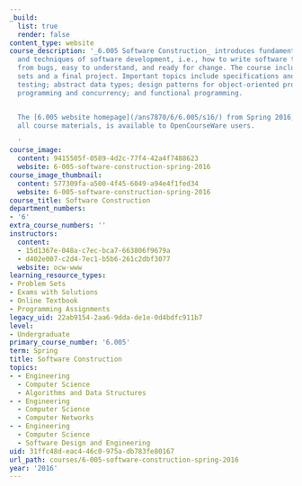 ```yaml
---
_build:
  list: true
  render: false
content_type: website
course_description: '_6.005 Software Construction_ introduces fundamental principles
  and techniques of software development, i.e., how to write software that is safe
  from bugs, easy to understand, and ready for change. The course includes problem
  sets and a final project. Important topics include specifications and invariants;
  testing; abstract data types; design patterns for object-oriented programming; concurrent
  programming and concurrency; and functional programming.


  The [6.005 website homepage](/ans7870/6/6.005/s16/) from Spring 2016, along with
  all course materials, is available to OpenCourseWare users.

  '
course_image:
  content: 9415505f-0589-4d2c-77f4-42a4f7488623
  website: 6-005-software-construction-spring-2016
course_image_thumbnail:
  content: 577309fa-a500-4f45-6049-a94e4f1fed34
  website: 6-005-software-construction-spring-2016
course_title: Software Construction
department_numbers:
- '6'
extra_course_numbers: ''
instructors:
  content:
  - 15d1367e-048a-c7ec-bca7-663806f9679a
  - d402e007-c2d4-7ec1-b5b6-261c2dbf3077
  website: ocw-www
learning_resource_types:
- Problem Sets
- Exams with Solutions
- Online Textbook
- Programming Assignments
legacy_uid: 22ab9154-2aa6-9dda-de1e-0d4bdfc911b7
level:
- Undergraduate
primary_course_number: '6.005'
term: Spring
title: Software Construction
topics:
- - Engineering
  - Computer Science
  - Algorithms and Data Structures
- - Engineering
  - Computer Science
  - Computer Networks
- - Engineering
  - Computer Science
  - Software Design and Engineering
uid: 31ffc48d-eac4-46c0-975a-db783fe80167
url_path: courses/6-005-software-construction-spring-2016
year: '2016'
---
```

